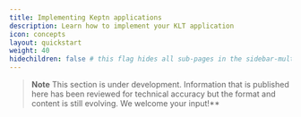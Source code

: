 ```yaml
---
title: Implementing Keptn applications
description: Learn how to implement your KLT application
icon: concepts
layout: quickstart
weight: 40
hidechildren: false # this flag hides all sub-pages in the sidebar-multicard.html
---
```


> **Note**
This section is under development.
Information that is published here has been reviewed for technical accuracy
but the format and content is still evolving.
We welcome your input!**
